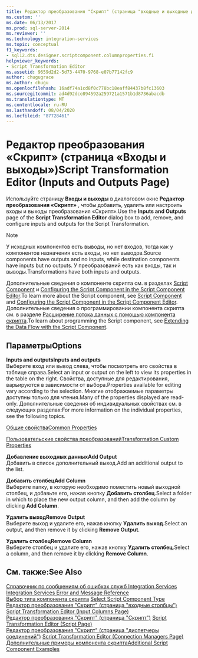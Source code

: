 ```yaml
---
title: Редактор преобразования "Скрипт" (страница "входные и выходные данные") | Документация Майкрософт
ms.custom: ''
ms.date: 06/13/2017
ms.prod: sql-server-2014
ms.reviewer: ''
ms.technology: integration-services
ms.topic: conceptual
f1_keywords:
- sql12.dts.designer.scriptcomponent.columnproperties.f1
helpviewer_keywords:
- Script Transformation Editor
ms.assetid: 9659d2d2-5d73-4470-9768-e07b77142fc9
author: chugugrace
ms.author: chugu
ms.openlocfilehash: 16adf74a1cd8f0c778bc18eaff84437b8fc13603
ms.sourcegitcommit: ad4d92dce894592a259721a1571b1d8736abacdb
ms.translationtype: MT
ms.contentlocale: ru-RU
ms.lasthandoff: 08/04/2020
ms.locfileid: "87728461"
---
```

# <a name="script-transformation-editor-inputs-and-outputs-page"></a><span data-ttu-id="069d9-102">Редактор преобразования «Скрипт» (страница «Входы и выходы»)</span><span class="sxs-lookup"><span data-stu-id="069d9-102">Script Transformation Editor (Inputs and Outputs Page)</span></span>
  <span data-ttu-id="069d9-103">Используйте страницу **Входы и выходы** в диалоговом окне **Редактор преобразования «Скрипт»** , чтобы добавить, удалить или настроить входы и выходы преобразования «Скрипт».</span><span class="sxs-lookup"><span data-stu-id="069d9-103">Use the **Inputs and Outputs** page of the **Script Transformation Editor** dialog box to add, remove, and configure inputs and outputs for the Script Transformation.</span></span>  
  
> [!NOTE]  
>  <span data-ttu-id="069d9-104">У исходных компонентов есть выводы, но нет входов, тогда как у компонентов назначения есть входы, но нет выводов.</span><span class="sxs-lookup"><span data-stu-id="069d9-104">Source components have outputs and no inputs, while destination components have inputs but no outputs.</span></span> <span data-ttu-id="069d9-105">У преобразований есть как входы, так и выводы.</span><span class="sxs-lookup"><span data-stu-id="069d9-105">Transformations have both inputs and outputs.</span></span>  
  
 <span data-ttu-id="069d9-106">Дополнительные сведения о компоненте скрипта см. в разделах [Script Component](data-flow/transformations/script-component.md) и [Configuring the Script Component in the Script Component Editor](extending-packages-scripting/data-flow-script-component/configuring-the-script-component-in-the-script-component-editor.md).</span><span class="sxs-lookup"><span data-stu-id="069d9-106">To learn more about the Script component, see [Script Component](data-flow/transformations/script-component.md) and [Configuring the Script Component in the Script Component Editor](extending-packages-scripting/data-flow-script-component/configuring-the-script-component-in-the-script-component-editor.md).</span></span> <span data-ttu-id="069d9-107">Дополнительные сведения о программировании компонента скрипта см. в разделе [Расширение потока данных с помощью компонента скрипта](extending-packages-scripting/data-flow-script-component/extending-the-data-flow-with-the-script-component.md).</span><span class="sxs-lookup"><span data-stu-id="069d9-107">To learn about programming the Script component, see [Extending the Data Flow with the Script Component](extending-packages-scripting/data-flow-script-component/extending-the-data-flow-with-the-script-component.md).</span></span>  
  
## <a name="options"></a><span data-ttu-id="069d9-108">Параметры</span><span class="sxs-lookup"><span data-stu-id="069d9-108">Options</span></span>  
 <span data-ttu-id="069d9-109">**Inputs and outputs**</span><span class="sxs-lookup"><span data-stu-id="069d9-109">**Inputs and outputs**</span></span>  
 <span data-ttu-id="069d9-110">Выберите вход или вывод слева, чтобы посмотреть его свойства в таблице справа.</span><span class="sxs-lookup"><span data-stu-id="069d9-110">Select an input or output on the left to view its properties in the table on the right.</span></span> <span data-ttu-id="069d9-111">Свойства, доступные для редактирования, варьируются в зависимости от выбора.</span><span class="sxs-lookup"><span data-stu-id="069d9-111">Properties available for editing vary according to the selection.</span></span> <span data-ttu-id="069d9-112">Многие отображаемые параметры доступны только для чтения.</span><span class="sxs-lookup"><span data-stu-id="069d9-112">Many of the properties displayed are read-only.</span></span> <span data-ttu-id="069d9-113">Дополнительные сведения об индивидуальных свойствах см. в следующих разделах:</span><span class="sxs-lookup"><span data-stu-id="069d9-113">For more information on the individual properties, see the following topics.</span></span>  
  
 [<span data-ttu-id="069d9-114">Общие свойства</span><span class="sxs-lookup"><span data-stu-id="069d9-114">Common Properties</span></span>](../../2014/integration-services/common-properties.md)  
  
 [<span data-ttu-id="069d9-115">Пользовательские свойства преобразований</span><span class="sxs-lookup"><span data-stu-id="069d9-115">Transformation Custom Properties</span></span>](data-flow/transformations/transformation-custom-properties.md)  
  
 <span data-ttu-id="069d9-116">**Добавление выходных данных**</span><span class="sxs-lookup"><span data-stu-id="069d9-116">**Add Output**</span></span>  
 <span data-ttu-id="069d9-117">Добавить в список дополнительный выход.</span><span class="sxs-lookup"><span data-stu-id="069d9-117">Add an additional output to the list.</span></span>  
  
 <span data-ttu-id="069d9-118">**Добавить столбец**</span><span class="sxs-lookup"><span data-stu-id="069d9-118">**Add Column**</span></span>  
 <span data-ttu-id="069d9-119">Выберите папку, в которую необходимо поместить новый выходной столбец, и добавьте его, нажав кнопку **Добавить столбец**.</span><span class="sxs-lookup"><span data-stu-id="069d9-119">Select a folder in which to place the new output column, and then add the column by clicking **Add Column**.</span></span>  
  
 <span data-ttu-id="069d9-120">**Удалить выход**</span><span class="sxs-lookup"><span data-stu-id="069d9-120">**Remove Output**</span></span>  
 <span data-ttu-id="069d9-121">Выберите выход и удалите его, нажав кнопку **Удалить выход**.</span><span class="sxs-lookup"><span data-stu-id="069d9-121">Select an output, and then remove it by clicking **Remove Output**.</span></span>  
  
 <span data-ttu-id="069d9-122">**Удалить столбец**</span><span class="sxs-lookup"><span data-stu-id="069d9-122">**Remove Column**</span></span>  
 <span data-ttu-id="069d9-123">Выберите столбец и удалите его, нажав кнопку **Удалить столбец**.</span><span class="sxs-lookup"><span data-stu-id="069d9-123">Select a column, and then remove it by clicking **Remove Column**.</span></span>  
  
## <a name="see-also"></a><span data-ttu-id="069d9-124">См. также:</span><span class="sxs-lookup"><span data-stu-id="069d9-124">See Also</span></span>  
 <span data-ttu-id="069d9-125">[Справочник по сообщениям об ошибках служб Integration Services](../../2014/integration-services/integration-services-error-and-message-reference.md) </span><span class="sxs-lookup"><span data-stu-id="069d9-125">[Integration Services Error and Message Reference](../../2014/integration-services/integration-services-error-and-message-reference.md) </span></span>  
 <span data-ttu-id="069d9-126">[Выбор типа компонента скрипта](../../2014/integration-services/select-script-component-type.md) </span><span class="sxs-lookup"><span data-stu-id="069d9-126">[Select Script Component Type](../../2014/integration-services/select-script-component-type.md) </span></span>  
 <span data-ttu-id="069d9-127">[Редактор преобразования "Скрипт" &#40;страница "входные столбцы"&#41;](../../2014/integration-services/script-transformation-editor-input-columns-page.md) </span><span class="sxs-lookup"><span data-stu-id="069d9-127">[Script Transformation Editor &#40;Input Columns Page&#41;](../../2014/integration-services/script-transformation-editor-input-columns-page.md) </span></span>  
 <span data-ttu-id="069d9-128">[Редактор преобразования "Скрипт" &#40;страница "Скрипт"&#41;](../../2014/integration-services/script-transformation-editor-script-page.md) </span><span class="sxs-lookup"><span data-stu-id="069d9-128">[Script Transformation Editor &#40;Script Page&#41;](../../2014/integration-services/script-transformation-editor-script-page.md) </span></span>  
 <span data-ttu-id="069d9-129">[Редактор преобразования "Скрипт" &#40;страница "диспетчеры соединений"&#41;](../../2014/integration-services/script-transformation-editor-connection-managers-page.md) </span><span class="sxs-lookup"><span data-stu-id="069d9-129">[Script Transformation Editor &#40;Connection Managers Page&#41;](../../2014/integration-services/script-transformation-editor-connection-managers-page.md) </span></span>  
 [<span data-ttu-id="069d9-130">Дополнительные примеры компонента скрипта</span><span class="sxs-lookup"><span data-stu-id="069d9-130">Additional Script Component Examples</span></span>](extending-packages-scripting-data-flow-script-component-examples/additional-script-component-examples.md)  
  
  
